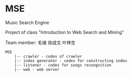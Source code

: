 # MSE
Music Search Engine

Project of class "Introduction to Web Search and Mining"

Team member: 毛维 徐成文 叶林生

```
MSE
	|-- crawler - codes of crawler
	|-- index generator - codes for constructing index
	|-- listener - codes for songs recongnition
	|-- web - web server
```
